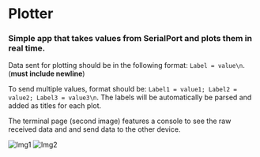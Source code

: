 # Plotter
### Simple app that takes values from SerialPort and plots them in real time.

Data sent for plotting should be in the following format: `Label = value\n`. (**must include newline**)

To send multiple values, format should be: `Label1 = value1; Label2 = value2; Label3 = value3\n`.
The labels will be automatically be parsed and added as titles for each plot.

The terminal page (second image) features a console to see the raw received data and and send data to the other device.

![Img1](https://i.imgur.com/Lj94ojC.png)
![Img2](https://i.imgur.com/eNGl7ms.png)

